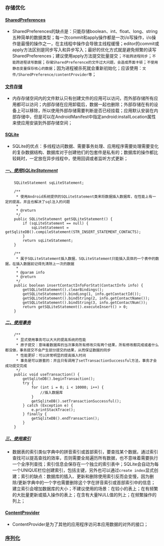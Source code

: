 ### 存储优化
#### [SharedPreferences]()
+ SharedPreferences的缺点是：只能存储boolean、int、float、long、string五种简单的数据类型；每一次commit和apply操作都是一次i/o写操作，i/o操作是最慢的操作之一，在主线程中操作会导致主线程缓慢；editor的commit或apply方法区别是同步写入和异步写入；最好的优化方式就是避免频繁的读写SharedPreferences；建议使用apply方法提交批量提交；`不能跨进程同步`；`不能跨进程读写数据`；`存储SharedPreference的文件过大问题，会造成界面卡顿`；`不使用静态变量保存核心的数据`；因为进程被杀死就会重新初始化；应该使用：`文件/SharedPreference/contentProvider等`；
#### [文件存储]()
+ 内存存储空间内的文件默认只有创建文件的应用可以访问，而外部存储所有应用都可以访问；内部存储在应用卸载后，数据一起也删除；外部存储在有的设备上可以移除，所以使用外部存储需要判断是否已经挂载；应用默认安装在内部存储中，但是可以在AndroidManifest中指定android:installLocation属性来使应用安装到外部存储空间；
#### [SQLite]()
+ SQLite的优点：多线程访问数据、需要事务处理、应用程序需要处理需要变化的复杂数据结构、数据库对于创建他们的包套件是私有的；数据库的操作都比较耗时，一定放在异步线程中，使用回调或者监听方式更新；
##### [一、使用SQLiteStatement]()
```
    SQLiteStatement sqLiteStatement;

    /**
     * 使用Android系统提供的SQLiteStatement类来将数据插入数据库，在性能上有一定的提高，并且也解决了sql注入的问题
     *
     * @return
     */
    public SQLiteStatement getSQLiteStatement() {
        if (sqLiteStatement == null) {
            sqLiteStatement = getSqliteDB().compileStatement(STR_INSERT_STATEMENT_CONTACTS);
        }
        return sqLiteStatement;
    }

    /**
     * 属于SQLiteStatement插入数据，SQLiteStatement只能插入具体的一个表中的数据，在插入数据前记得先清除上一次的数据
     *
     * @param info
     * @return
     */
    public boolean insertContactInfoForStat(ContactInfo info) {
        getSQLiteStatement().clearBindings();
        getSQLiteStatement().bindLong(1, info.getContactId());
        getSQLiteStatement().bindString(2, info.getContactName());
        getSQLiteStatement().bindString(3, info.getContactNum());
        return getSQLiteStatement().executeInsert() > 0;
    }
```
##### [二、使用事务]()
```
    /**
     * 显式使用事务可以大大的提高系统的性能
     * 原子提交：意味着数据库的当次事务所有修改只有两个结果，所有修改都完成或者什么都没做，事务提交不会产生部分提交的结果，从而保证数据的同步
     * 性能更好：可以非常明显的提高插入时间
     * 事务是可以嵌套的：并且只有调用了setTransactionSuccessful方法，事务才会成功提交完成
     */
    public void useTransaction() {
        getSqliteDB().beginTransaction();
        try {
            for (int i = 0; i < 10000; i++) {
                //插入数据库
            }
            getSqliteDB().setTransactionSuccessful();
        } catch (Exception e) {
            e.printStackTrace();
        } finally {
            getSqliteDB().endTransaction();
        }
    }
```
##### [三、使用索引]()
+ 数据表的索引类似字典中的拼音索引或首部索引，要查找某个数据，通过索引查找可以提高查找的效率，否则需要全局遍历所有数据，也不意味着需要执行一个全序列查找；索引信息会保存在一个独立的索引表中；SQLite会自动为每一个UNIQUE栏位创建索引，包括主键，另外也可以通过`create index`显式创建；索引的缺点：数据库的插入、更新和删除使用索引反而会变慢，因为删除/更新字典中的一个字也需要删除这个字在拼音索引或首部索引中的信息；建立索引会增加数据库的大小；不建议使用的场景：在较小的表上；在有频繁的大批量更新或插入操作的表上；在含有大量NULL值的列上；在频繁操作的列上；
#### [ContentProvider]()
+ ContentProvider是为了其他的应用程序访问本应用数据的对外的接口；
### [序列化](https://github.com/ningbaoqi/PerformanceOptimization/blob/master/README-xuliehua.md)
